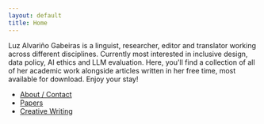 ```yaml
---
layout: default
title: Home
---
```


Luz Alvariño Gabeiras is a linguist, researcher, editor and translator working across different disciplines. Currently most interested in inclusive design, data policy, AI ethics and LLM evaluation. Here, you'll find a collection of all of her academic work alongside articles written in her free time, most available for download. Enjoy your stay!

- [About / Contact](./about.html)
- [Papers](./papers.html)
- [Creative Writing](./creativewriting.html)

